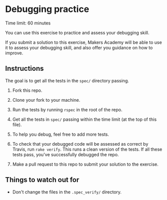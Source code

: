 # Debugging practice

Time limit: 60 minutes

You can use this exercise to practice and assess your debugging skill.

If you submit a solution to this exercise, Makers Academy will be able to use it to assess your debugging skill, and also offer you guidance on how to improve.

## Instructions

The goal is to get all the tests in the `spec/` directory passing.

1. Fork this repo.

2. Clone your fork to your machine.

2. Run the tests by running `rspec` in the root of the repo.

3. Get all the tests in `spec/` passing within the time limit (at the top of this file).

4. To help you debug, feel free to add more tests.

5. To check that your debugged code will be assessed as correct by Travis, run `rake verify`.  This runs a clean version of the tests.  If all these tests pass, you've successfully debugged the repo.

6. Make a pull request to this repo to submit your solution to the exercise.

## Things to watch out for

* Don't change the files in the `.spec_verify/` directory.
